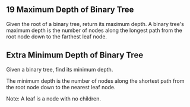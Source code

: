 19 Maximum Depth of Binary Tree
----------------
Given the root of a binary tree, return its maximum depth.
A binary tree's maximum depth is the number of nodes along the longest path from the root node down to the farthest leaf node.

Extra Minimum Depth of Binary Tree
----------------
Given a binary tree, find its minimum depth.

The minimum depth is the number of nodes along the shortest path from the root node down to the nearest leaf node.

Note: A leaf is a node with no children.
 